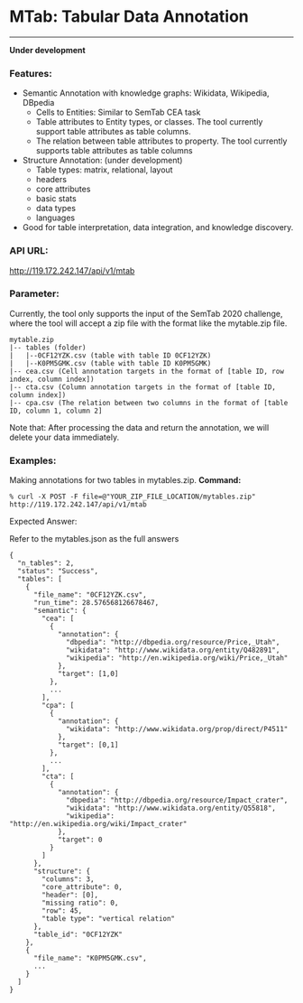 MTab: Tabular Data Annotation
===========
---
**Under development**
### Features:
- Semantic Annotation with knowledge graphs: Wikidata, Wikipedia, DBpedia
    - Cells to Entities: Similar to SemTab CEA task
    - Table attributes to Entity types, or classes. The tool currently support table attributes as table columns. 
    - The relation between table attributes to property. The tool currently supports table attributes as table columns
- Structure Annotation: (under development)
  - Table types: matrix, relational, layout
  - headers
  - core attributes
  - basic stats
  - data types
  - languages
- Good for table interpretation, data integration, and knowledge discovery.

### API URL:
http://119.172.242.147/api/v1/mtab

### Parameter: 
Currently, the tool only supports the input of the SemTab 2020 challenge, where the tool will accept a zip file with the format like the mytable.zip file.
```
mytable.zip
|-- tables (folder)
|   |--0CF12YZK.csv (table with table ID 0CF12YZK)
|   |--K0PM5GMK.csv (table with table ID K0PM5GMK)
|-- cea.csv (Cell annotation targets in the format of [table ID, row index, column index])
|-- cta.csv (Column annotation targets in the format of [table ID, column index])
|-- cpa.csv (The relation between two columns in the format of [table ID, column 1, column 2]
```

Note that: After processing the data and return the annotation, we will delete your data immediately. 

### Examples:
Making annotations for two tables in mytables.zip. 
**Command:** 
```
% curl -X POST -F file=@"YOUR_ZIP_FILE_LOCATION/mytables.zip" http://119.172.242.147/api/v1/mtab
```
Expected Answer:

Refer to the mytables.json as the full answers
```json5
{
  "n_tables": 2,
  "status": "Success",
  "tables": [
    {
      "file_name": "0CF12YZK.csv",
      "run_time": 28.576568126678467,
      "semantic": {
        "cea": [
          {
            "annotation": {
              "dbpedia": "http://dbpedia.org/resource/Price,_Utah",
              "wikidata": "http://www.wikidata.org/entity/Q482891",
              "wikipedia": "http://en.wikipedia.org/wiki/Price,_Utah"
            },
            "target": [1,0]
          },
          ...
        ],
        "cpa": [
          {
            "annotation": {
              "wikidata": "http://www.wikidata.org/prop/direct/P4511"
            },
            "target": [0,1]
          },
          ...
        ],
        "cta": [
          {
            "annotation": {
              "dbpedia": "http://dbpedia.org/resource/Impact_crater",
              "wikidata": "http://www.wikidata.org/entity/Q55818",
              "wikipedia": "http://en.wikipedia.org/wiki/Impact_crater"
            },
            "target": 0
          }
        ]
      },
      "structure": {
        "columns": 3,
        "core_attribute": 0,
        "header": [0],
        "missing ratio": 0,
        "row": 45,
        "table type": "vertical relation"
      },
      "table_id": "0CF12YZK"
    },
    {
      "file_name": "K0PM5GMK.csv",
      ...
    }
  ]
}
```
